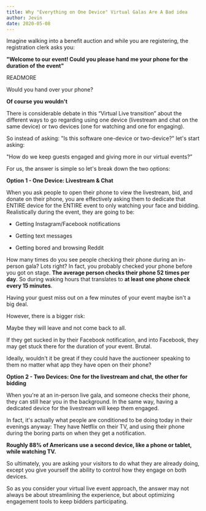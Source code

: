 ```yaml
---
title: Why "Everything on One Device" Virtual Galas Are A Bad idea
author: Jevin
date: 2020-05-08
---
```


Imagine walking into a benefit auction and while you are registering, the registration clerk asks you:

__"Welcome to our event! Could you please hand me your phone for the duration of the event"__

READMORE

Would you hand over your phone?

**Of course you wouldn't**

There is considerable debate in this “Virtual Live transition” about the different ways to go regarding using one device (livestream and chat on the same device) or two devices (one for watching and one for engaging).

So instead of asking: "Is this software one-device or two-device?" let's start asking:

"How do we keep guests engaged and giving more in our virtual events?”

For us, the answer is simple so let's break down the two options:

**Option 1 - One Device: Livestream & Chat**

When you ask people to open their phone to view the livestream, bid, and donate on their phone, you are effectively asking them to dedicate that ENTIRE device for the ENTIRE event to only watching your face and bidding. Realistically during the event, they are going to be:

- Getting Instagram/Facebook notifications

- Getting text messages

- Getting bored and browsing Reddit

How many times do you see people checking their phone during an in-person gala? Lots right? In fact, you probably checked your phone before you got on stage. **The average person checks their phone 52 times per day**. So during waking hours that translates to **at least one phone check every 15 minutes**.

Having your guest miss out on a few minutes of your event maybe isn't a big deal.

However, there is a bigger risk:

Maybe they will leave and not come back to all.

If they get sucked in by their Facebook notification, and into Facebook, they may get stuck there for the duration of your event. Brutal.

Ideally, wouldn't it be great if they could have the auctioneer speaking to them no matter what app they have open on their phone?

**Option 2 - Two Devices: One for the livestream and chat, the other for bidding**

When you're at an in-person live gala, and someone checks their phone, they can still hear you in the background. In the same way, having a dedicated device for the livestream will keep them engaged.

In fact, it's actually what people are conditioned to be doing today in their evenings anyway: They have Netflix on their TV, and using their phone during the boring parts on when they get a notification.

**Roughly 88% of Americans use a second device, like a phone or tablet, while watching TV.**

So ultimately, you are asking your visitors to do what they are already doing, except you give yourself the ability to control how they engage on both devices.

So as you consider your virtual live event approach, the answer may not always be about streamlining the experience, but about optimizing engagement tools to keep bidders participating.
